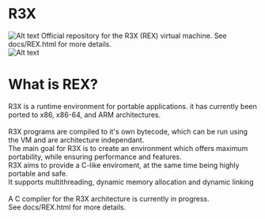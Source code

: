 R3X
===
![Alt text](http://i.imgur.com/Klw1O26.png)
Official repository for the R3X (REX) virtual machine. See docs/REX.html for more details.<br>
![Alt text](http://i.imgur.com/sFJIoiC.png "R3X Running on Linux64 with example program")
<h1>What is REX?</h1>
R3X is a runtime environment for portable applications. it has currently been ported to x86, x86-64, and ARM architectures.<br>
<br>
R3X programs are compiled to it's own bytecode, which can be run using the VM and are architecture independant.<br>
The main goal for R3X is to create an environment which offers maximum portability, while ensuring performance and features.<br>
R3X aims to provide a C-like enviroment, at the same time being highly portable and safe.<br>
It supports multithreading, dynamic memory allocation and dynamic linking<br>
<br>
A C compiler for the R3X architecture is currently in progress.<br>
See docs/REX.html for more details.<br>
